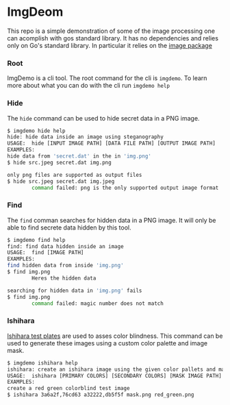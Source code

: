 # ImgDeom

This repo is a simple demonstration of some of the image processing one can acomplish with gos standard library.
It has no dependencies and relies only on Go's standard library.
In particular it relies on the [image package](https://pkg.go.dev/image@go1.23.0)

### Root

ImgDemo is a cli tool.
The root command for the cli is `imgdemo`.
To learn more about what you can do with the cli run `imgdemo help`

### Hide

The `hide` command can be used to hide secret data in a PNG image.
```sh
$ imgdemo hide help
hide: hide data inside an image using steganography
USAGE:  hide [INPUT IMAGE PATH] [DATA FILE PATH] [OUTPUT IMAGE PATH]
EXAMPLES:
hide data from 'secret.dat' in the in 'img.png'
$ hide src.jpeg secret.dat img.png

only png files are supported as output files
$ hide src.jpeg secret.dat img.jpeg
        command failed: png is the only supported output image format
```

### Find

The `find` comman searches for hidden data in a PNG image.
It will only be able to find secrete data hidden by this tool.
```sh
$ imgdemo find help
find: find data hidden inside an image
USAGE:  find [IMAGE PATH]
EXAMPLES:
find hidden data from inside 'img.png'
$ find img.png
        Heres the hidden data

searching for hidden data in 'img.png' fails
$ find img.png
        command failed: magic number does not match
```

### Ishihara

[Ishihara test plates](https://en.wikipedia.org/wiki/Ishihara_test) are used to asses color blindness.
This command can be used to generate these images using a custom color palette and image mask.
```sh
$ imgdemo ishihara help
ishihara: create an ishihara image using the given color pallets and mask image
USAGE:  ishihara [PRIMARY COLORS] [SECONDARY COLORS] [MASK IMAGE PATH] [OUTPUT IMAGE PATH]
EXAMPLES:
create a red green colorblind test image
$ ishihara 3a6a2f,76cd63 a32222,db5f5f mask.png red_green.png

```
